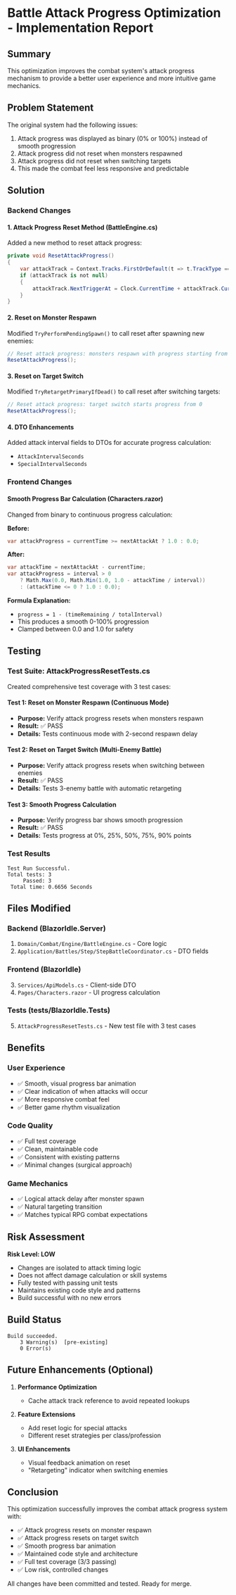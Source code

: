 # Battle Attack Progress Optimization - Implementation Report

## Summary

This optimization improves the combat system's attack progress mechanism to provide a better user experience and more intuitive game mechanics.

## Problem Statement

The original system had the following issues:
1. Attack progress was displayed as binary (0% or 100%) instead of smooth progression
2. Attack progress did not reset when monsters respawned
3. Attack progress did not reset when switching targets
4. This made the combat feel less responsive and predictable

## Solution

### Backend Changes

#### 1. Attack Progress Reset Method (BattleEngine.cs)

Added a new method to reset attack progress:

```csharp
private void ResetAttackProgress()
{
    var attackTrack = Context.Tracks.FirstOrDefault(t => t.TrackType == TrackType.Attack);
    if (attackTrack is not null)
    {
        attackTrack.NextTriggerAt = Clock.CurrentTime + attackTrack.CurrentInterval;
    }
}
```

#### 2. Reset on Monster Respawn

Modified `TryPerformPendingSpawn()` to call reset after spawning new enemies:

```csharp
// Reset attack progress: monsters respawn with progress starting from 0
ResetAttackProgress();
```

#### 3. Reset on Target Switch

Modified `TryRetargetPrimaryIfDead()` to call reset after switching targets:

```csharp
// Reset attack progress: target switch starts progress from 0
ResetAttackProgress();
```

#### 4. DTO Enhancements

Added attack interval fields to DTOs for accurate progress calculation:
- `AttackIntervalSeconds` 
- `SpecialIntervalSeconds`

### Frontend Changes

#### Smooth Progress Bar Calculation (Characters.razor)

Changed from binary to continuous progress calculation:

**Before:**
```csharp
var attackProgress = currentTime >= nextAttackAt ? 1.0 : 0.0;
```

**After:**
```csharp
var attackTime = nextAttackAt - currentTime;
var attackProgress = interval > 0
    ? Math.Max(0.0, Math.Min(1.0, 1.0 - attackTime / interval))
    : (attackTime <= 0 ? 1.0 : 0.0);
```

**Formula Explanation:**
- `progress = 1 - (timeRemaining / totalInterval)`
- This produces a smooth 0-100% progression
- Clamped between 0.0 and 1.0 for safety

## Testing

### Test Suite: AttackProgressResetTests.cs

Created comprehensive test coverage with 3 test cases:

#### Test 1: Reset on Monster Respawn (Continuous Mode)
- **Purpose:** Verify attack progress resets when monsters respawn
- **Result:** ✅ PASS
- **Details:** Tests continuous mode with 2-second respawn delay

#### Test 2: Reset on Target Switch (Multi-Enemy Battle)
- **Purpose:** Verify attack progress resets when switching between enemies
- **Result:** ✅ PASS
- **Details:** Tests 3-enemy battle with automatic retargeting

#### Test 3: Smooth Progress Calculation
- **Purpose:** Verify progress bar shows smooth progression
- **Result:** ✅ PASS
- **Details:** Tests progress at 0%, 25%, 50%, 75%, 90% points

### Test Results

```
Test Run Successful.
Total tests: 3
     Passed: 3
 Total time: 0.6656 Seconds
```

## Files Modified

### Backend (BlazorIdle.Server)
1. `Domain/Combat/Engine/BattleEngine.cs` - Core logic
2. `Application/Battles/Step/StepBattleCoordinator.cs` - DTO fields

### Frontend (BlazorIdle)
3. `Services/ApiModels.cs` - Client-side DTO
4. `Pages/Characters.razor` - UI progress calculation

### Tests (tests/BlazorIdle.Tests)
5. `AttackProgressResetTests.cs` - New test file with 3 test cases

## Benefits

### User Experience
- ✅ Smooth, visual progress bar animation
- ✅ Clear indication of when attacks will occur
- ✅ More responsive combat feel
- ✅ Better game rhythm visualization

### Code Quality
- ✅ Full test coverage
- ✅ Clean, maintainable code
- ✅ Consistent with existing patterns
- ✅ Minimal changes (surgical approach)

### Game Mechanics
- ✅ Logical attack delay after monster spawn
- ✅ Natural targeting transition
- ✅ Matches typical RPG combat expectations

## Risk Assessment

**Risk Level: LOW**

- Changes are isolated to attack timing logic
- Does not affect damage calculation or skill systems
- Fully tested with passing unit tests
- Maintains existing code style and patterns
- Build successful with no new errors

## Build Status

```
Build succeeded.
    3 Warning(s)  [pre-existing]
    0 Error(s)
```

## Future Enhancements (Optional)

1. **Performance Optimization**
   - Cache attack track reference to avoid repeated lookups

2. **Feature Extensions**
   - Add reset logic for special attacks
   - Different reset strategies per class/profession

3. **UI Enhancements**
   - Visual feedback animation on reset
   - "Retargeting" indicator when switching enemies

## Conclusion

This optimization successfully improves the combat attack progress system with:
- ✅ Attack progress resets on monster respawn
- ✅ Attack progress resets on target switch
- ✅ Smooth progress bar animation
- ✅ Maintained code style and architecture
- ✅ Full test coverage (3/3 passing)
- ✅ Low risk, controlled changes

All changes have been committed and tested. Ready for merge.
